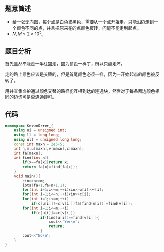 ## 题意简述

- 给一张无向图，每个点是白色或黑色，需要从一个点开始走，只能沿边走到一个颜色不同的点，并且把原来在的点颜色反转，问能不能走到起点。
- $N,M \le 2 \times 10^5$。

## 题目分析

首先显然不能走一半往回走，因为颜色一样了，所以只能走环。

走的路上颜色应该是交替的，但是首尾颜色必须一样，因为一开始起点的颜色被反转了。

用并查集维护通过颜色交替的路径能互相到达的连通块，然后对于每条两边颜色相同的边询问是否连通即可。

## 代码

```cpp
namespace KnownError_{
    using ui = unsigned int;
    using ll = long long;
    using ull = unsigned long long;
    const int maxn = 2e5+5;
    int n,m,u[maxn],v[maxn],c[maxn];
    int fa[maxn];
    int find(int x){
        if(x==fa[x])return x;
        return fa[x]=find(fa[x]);
    }
    void main(){
        cin>>n>>m;
        iota(fa+1,fa+n+1,1);
        for(int i=1;i<=m;++i)cin>>u[i]>>v[i];
        for(int i=1;i<=n;++i)cin>>c[i];
        for(int i=1;i<=m;++i)
            if(c[u[i]]!=c[v[i]])fa[find(u[i])]=find(v[i]);
        for(int i=1;i<=m;++i)
            if(c[u[i]]==c[v[i]])
                if(find(u[i])==find(v[i])){
                    cout<<"Yes\n";
                    return;
                }
        cout<<"No\n";
    }
}
```
